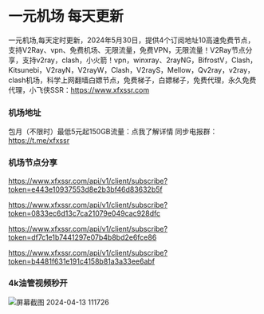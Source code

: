 # 一元机场 每天更新

一元机场,每天定时更新，2024年5月30日，提供4个订阅地址10高速免费节点，支持V2Ray、vpn、免费机场、无限流量，免费VPN，无限流量！V2Ray节点分享，支持v2ray，clash，小火箭！vpn，winxray、2rayNG，BifrostV，Clash，Kitsunebi，V2rayN，V2rayW，Clash，V2rayS，Mellow，Qv2ray，v2ray，clash机场，科学上网翻墙白嫖节点，免费梯子，白嫖梯子，免费代理，永久免费代理，小飞侠SSR：https://www.xfxssr.com
### 机场地址

包月（不限时）最低5元起150GB流量：点我了解详情
同步电报群：https://t.me/xfxssr

### 机场节点分享

https://www.xfxssr.com/api/v1/client/subscribe?token=e443e10937553d8e2b3bf46d83632b5f

https://www.xfxssr.com/api/v1/client/subscribe?token=0833ec6d13c7ca21079e049cac928dfc

https://www.xfxssr.com/api/v1/client/subscribe?token=df7c1e1b7441297e07b4b8bd2e6fce86

https://www.xfxssr.com/api/v1/client/subscribe?token=b4481f631e191c4158b81a3a33ee6abf



### 4k油管视频秒开

![屏幕截图 2024-04-13 111726](https://github.com/xfxssr/ssnode/assets/160599155/38ebd832-e0a3-40fc-a3be-008cf5103b34)


